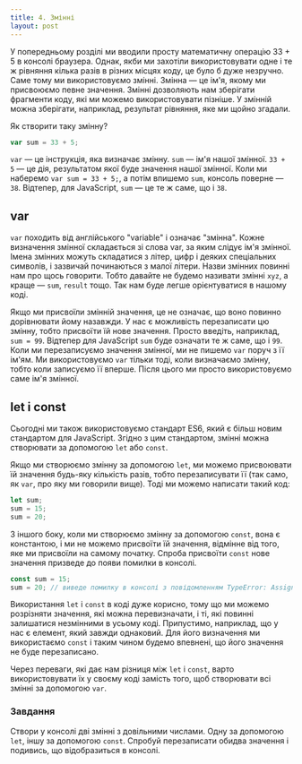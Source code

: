 ```yaml
---
title: 4. Змінні
layout: post
---
```


У попередньому розділі ми вводили просту математичну операцію 33 + 5 в консолі браузера. Однак, якби ми захотіли використовувати одне і те ж рівняння кілька разів в різних місцях коду, це було б дуже незручно. Саме тому ми використовуємо змінні. Змінна &mdash; це ім'я, якому ми присвоюємо певне значення. Змінні дозволяють нам зберігати фрагменти коду, які ми можемо використовувати пізніше. У змінній можна зберігати, наприклад, результат рівняння, яке ми щойно згадали.

Як створити таку змінну?

```js
var sum = 33 + 5;
```

`var` &mdash; це інструкція, яка визначає змінну. `sum` &mdash; ім'я нашої змінної. `33 + 5` &mdash; це дія, результатом якої буде значення нашої змінної. Коли ми наберемо `var sum = 33 + 5;`, а потім впишемо `sum`, консоль поверне &mdash; `38`. Відтепер, для JavaScript, `sum` &mdash; це те ж саме, що і `38`.

## var

`var` походить від англійського "variable" і означає "змінна". Кожне визначення змінної складається зі слова var, за яким слідує ім'я змінної. Імена змінних можуть складатися з літер, цифр і деяких спеціальних символів, і зазвичай починаються з малої літери. Назви змінних повинні нам про щось говорити. Тобто давайте не будемо називати змінні `xyz`, а краще &mdash; `sum`, `result` тощо. Так нам буде легше орієнтуватися в нашому коді.

Якщо ми присвоїли змінній значення, це не означає, що воно повинно дорівнювати йому назавжди. У нас є можливість перезаписати цю змінну, тобто присвоїти їй нове значення. Просто введіть, наприклад, `sum = 99`. Відтепер для JavaScript `sum` буде означати те ж саме, що і `99`. Коли ми перезаписуємо значення змінної, ми не пишемо `var` поруч з її ім'ям. Ми використовуємо `var` тільки тоді, коли визначаємо змінну, тобто коли записуємо її вперше. Після цього ми просто використовуємо саме ім'я змінної.

## let i const

Сьогодні ми також використовуємо стандарт ES6, який є більш новим стандартом для JavaScript. Згідно з цим стандартом, змінні можна створювати за допомогою `let` або `const`.

Якщо ми створюємо змінну за допомогою `let`, ми можемо присвоювати їй значення будь-яку кількість разів, тобто перезаписувати її \(так само, як `var`, про яку ми говорили вище\). Тоді ми можемо написати такий код:

```js
let sum;
sum = 15;
sum = 20;
```

З іншого боку, коли ми створюємо змінну за допомогою `const`, вона є константою, і ми не можемо присвоїти їй значення, відмінне від того, яке ми присвоїли на самому початку. Спроба присвоїти `const` нове значення призведе до появи помилки в консолі.

```js
const sum = 15;
sum = 20; // виведе помилку в консолі з повідомленням TypeError: Assignment to constant variable.
```

Використання `let` і `const` в коді дуже корисно, тому що ми можемо розрізняти значення, які можна перевизначати, і ті, які повинні залишатися незмінними в усьому коді. Припустимо, наприклад, що у нас є елемент, який завжди однаковий. Для його визначення ми використаємо `const` і таким чином будемо впевнені, що його значення не буде перезаписано.

Через переваги, які дає нам різниця між `let` і `const`, варто використовувати їх у своєму коді замість того, щоб створювати всі змінні за допомогою `var`.

### Завдання

Створи у консолі дві змінні з довільними числами. Одну за допомогою `let`, іншу за допомогою `const`. Спробуй перезаписати обидва значення і подивись, що відобразиться в консолі.
